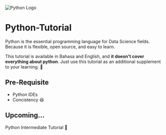 
![Python Logo](https://www.python.org/static/community_logos/python-logo-master-v3-TM.png)


# Python-Tutorial

Python is the essential programming language for Data Science fields. Because it is flexible, open source, and easy to learn.  

This tutorial is available in Bahasa and English, and **it doesn't cover everything about python**. Just use this tutorial as an additional supplement to your learning. 💊

## Pre-Requisite 

- Python IDEs 
- Concistency 😆
## Upcoming...  

Python Intermediate Tutorial 🚀
